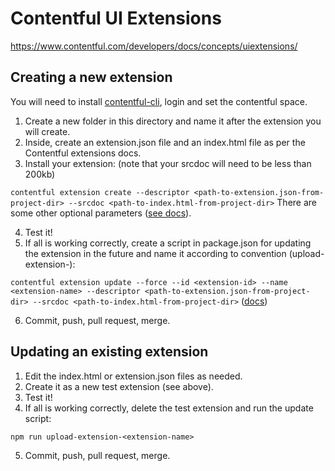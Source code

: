 # Contentful UI Extensions

https://www.contentful.com/developers/docs/concepts/uiextensions/

## Creating a new extension

You will need to install [contentful-cli](https://github.com/contentful/contentful-cli), login and set the contentful space.

1. Create a new folder in this directory and name it after the extension you will create.
2. Inside, create an extension.json file and an index.html file as per the Contentful extensions docs.
3. Install your extension: (note that your srcdoc will need to be less than 200kb)

`contentful extension create --descriptor <path-to-extension.json-from-project-dir> --srcdoc <path-to-index.html-from-project-dir>` There are some other optional parameters ([see docs](https://github.com/contentful/contentful-cli/tree/master/docs/extension/create)).

4. Test it!
5. If all is working correctly, create a script in package.json for updating the extension in the future and name it according to convention (upload-extension-<extension-name>):

`contentful extension update --force --id <extension-id> --name <extension-name> --descriptor <path-to-extension.json-from-project-dir> --srcdoc <path-to-index.html-from-project-dir>` ([docs](https://github.com/contentful/contentful-cli/tree/master/docs/extension/update))

6. Commit, push, pull request, merge.

## Updating an existing extension

1. Edit the index.html or extension.json files as needed.
2. Create it as a new test extension (see above).
3. Test it!
4. If all is working correctly, delete the test extension and run the update script:

`npm run upload-extension-<extension-name>`

5. Commit, push, pull request, merge.
